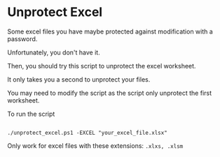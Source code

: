 # Unprotect Excel

Some excel files you have maybe protected against modification with a password.

Unfortunately, you don't have it.

Then, you should try this script to unprotect the excel worksheet.

It only takes you a second to unprotect your files.

You may need to modify the script as the script only unprotect the first worksheet.

To run the script

```

./unprotect_excel.ps1 -EXCEL "your_excel_file.xlsx"

```

Only work for excel files with these extensions: `.xlxs, .xlsm`












